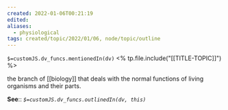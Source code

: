 ```yaml
---
created: 2022-01-06T00:21:19 
edited: 
aliases:
  - physiological
tags: created/topic/2022/01/06, node/topic/outline
---
```

`$=customJS.dv_funcs.mentionedIn(dv)`
<% tp.file.include("[[TITLE-TOPIC]]") %>


the branch of [[biology]] that deals with the normal functions of living organisms and their parts.

**See**::
*`$=customJS.dv_funcs.outlinedIn(dv, this)`*